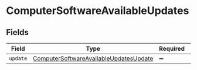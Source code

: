 # ComputerSoftwareAvailableUpdates


## Fields

| Field                                                                                                   | Type                                                                                                    | Required                                                                                                | Description                                                                                             |
| ------------------------------------------------------------------------------------------------------- | ------------------------------------------------------------------------------------------------------- | ------------------------------------------------------------------------------------------------------- | ------------------------------------------------------------------------------------------------------- |
| `update`                                                                                                | [ComputerSoftwareAvailableUpdatesUpdate](../../models/shared/computersoftwareavailableupdatesupdate.md) | :heavy_minus_sign:                                                                                      | N/A                                                                                                     |
